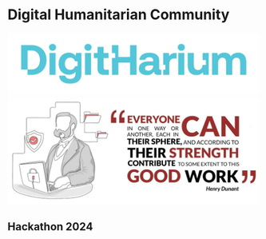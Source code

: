 # Digital Humanitarian Community
![DigitHarium](DigitHarium.png)
![CyberHenriDunant](CyberHenriDunant.png)
## Hackathon 2024